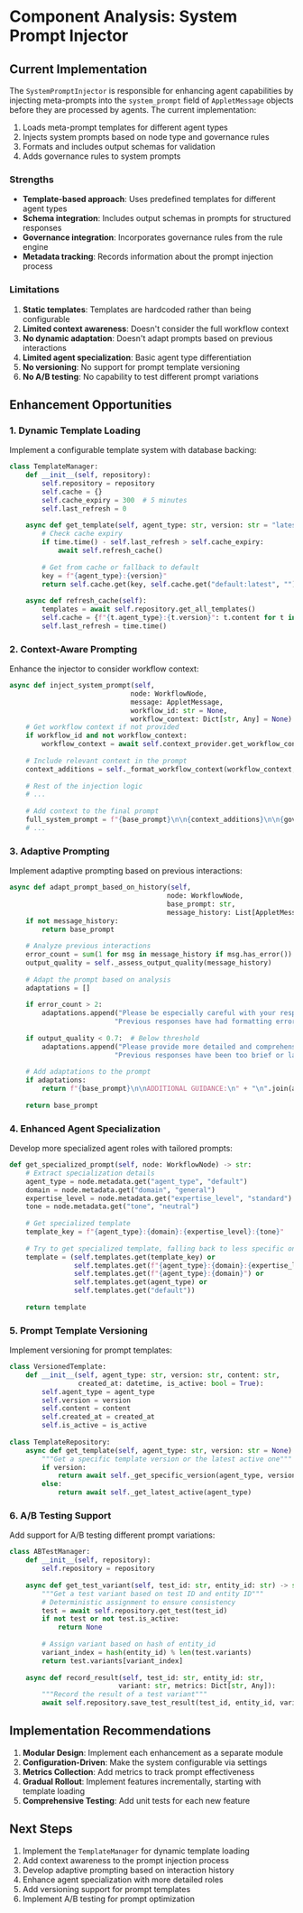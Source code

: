 # Component Analysis: System Prompt Injector

## Current Implementation

The `SystemPromptInjector` is responsible for enhancing agent capabilities by injecting meta-prompts into the `system_prompt` field of `AppletMessage` objects before they are processed by agents. The current implementation:

1. Loads meta-prompt templates for different agent types
2. Injects system prompts based on node type and governance rules
3. Formats and includes output schemas for validation
4. Adds governance rules to system prompts

### Strengths

- **Template-based approach**: Uses predefined templates for different agent types
- **Schema integration**: Includes output schemas in prompts for structured responses
- **Governance integration**: Incorporates governance rules from the rule engine
- **Metadata tracking**: Records information about the prompt injection process

### Limitations

1. **Static templates**: Templates are hardcoded rather than being configurable
2. **Limited context awareness**: Doesn't consider the full workflow context
3. **No dynamic adaptation**: Doesn't adapt prompts based on previous interactions
4. **Limited agent specialization**: Basic agent type differentiation
5. **No versioning**: No support for prompt template versioning
6. **No A/B testing**: No capability to test different prompt variations

## Enhancement Opportunities

### 1. Dynamic Template Loading

Implement a configurable template system with database backing:

```python
class TemplateManager:
    def __init__(self, repository):
        self.repository = repository
        self.cache = {}
        self.cache_expiry = 300  # 5 minutes
        self.last_refresh = 0
        
    async def get_template(self, agent_type: str, version: str = "latest") -> str:
        # Check cache expiry
        if time.time() - self.last_refresh > self.cache_expiry:
            await self.refresh_cache()
            
        # Get from cache or fallback to default
        key = f"{agent_type}:{version}"
        return self.cache.get(key, self.cache.get("default:latest", ""))
        
    async def refresh_cache(self):
        templates = await self.repository.get_all_templates()
        self.cache = {f"{t.agent_type}:{t.version}": t.content for t in templates}
        self.last_refresh = time.time()
```

### 2. Context-Aware Prompting

Enhance the injector to consider workflow context:

```python
async def inject_system_prompt(self, 
                              node: WorkflowNode, 
                              message: AppletMessage,
                              workflow_id: str = None,
                              workflow_context: Dict[str, Any] = None) -> AppletMessage:
    # Get workflow context if not provided
    if workflow_id and not workflow_context:
        workflow_context = await self.context_provider.get_workflow_context(workflow_id)
        
    # Include relevant context in the prompt
    context_additions = self._format_workflow_context(workflow_context, node)
    
    # Rest of the injection logic
    # ...
    
    # Add context to the final prompt
    full_system_prompt = f"{base_prompt}\n\n{context_additions}\n\n{governance_additions}\n\n{schema_prompt}".strip()
    # ...
```

### 3. Adaptive Prompting

Implement adaptive prompting based on previous interactions:

```python
async def adapt_prompt_based_on_history(self, 
                                       node: WorkflowNode, 
                                       base_prompt: str,
                                       message_history: List[AppletMessage]) -> str:
    if not message_history:
        return base_prompt
        
    # Analyze previous interactions
    error_count = sum(1 for msg in message_history if msg.has_error())
    output_quality = self._assess_output_quality(message_history)
    
    # Adapt the prompt based on analysis
    adaptations = []
    
    if error_count > 2:
        adaptations.append("Please be especially careful with your response format. "
                          "Previous responses have had formatting errors.")
                          
    if output_quality < 0.7:  # Below threshold
        adaptations.append("Please provide more detailed and comprehensive responses. "
                          "Previous responses have been too brief or lacking detail.")
    
    # Add adaptations to the prompt
    if adaptations:
        return f"{base_prompt}\n\nADDITIONAL GUIDANCE:\n" + "\n".join(adaptations)
    
    return base_prompt
```

### 4. Enhanced Agent Specialization

Develop more specialized agent roles with tailored prompts:

```python
def get_specialized_prompt(self, node: WorkflowNode) -> str:
    # Extract specialization details
    agent_type = node.metadata.get("agent_type", "default")
    domain = node.metadata.get("domain", "general")
    expertise_level = node.metadata.get("expertise_level", "standard")
    tone = node.metadata.get("tone", "neutral")
    
    # Get specialized template
    template_key = f"{agent_type}:{domain}:{expertise_level}:{tone}"
    
    # Try to get specialized template, falling back to less specific ones
    template = (self.templates.get(template_key) or
                self.templates.get(f"{agent_type}:{domain}:{expertise_level}") or
                self.templates.get(f"{agent_type}:{domain}") or
                self.templates.get(agent_type) or
                self.templates.get("default"))
    
    return template
```

### 5. Prompt Template Versioning

Implement versioning for prompt templates:

```python
class VersionedTemplate:
    def __init__(self, agent_type: str, version: str, content: str, 
                 created_at: datetime, is_active: bool = True):
        self.agent_type = agent_type
        self.version = version
        self.content = content
        self.created_at = created_at
        self.is_active = is_active
        
class TemplateRepository:
    async def get_template(self, agent_type: str, version: str = None) -> VersionedTemplate:
        """Get a specific template version or the latest active one"""
        if version:
            return await self._get_specific_version(agent_type, version)
        else:
            return await self._get_latest_active(agent_type)
```

### 6. A/B Testing Support

Add support for A/B testing different prompt variations:

```python
class ABTestManager:
    def __init__(self, repository):
        self.repository = repository
        
    async def get_test_variant(self, test_id: str, entity_id: str) -> str:
        """Get a test variant based on test ID and entity ID"""
        # Deterministic assignment to ensure consistency
        test = await self.repository.get_test(test_id)
        if not test or not test.is_active:
            return None
            
        # Assign variant based on hash of entity_id
        variant_index = hash(entity_id) % len(test.variants)
        return test.variants[variant_index]
        
    async def record_result(self, test_id: str, entity_id: str, 
                           variant: str, metrics: Dict[str, Any]):
        """Record the result of a test variant"""
        await self.repository.save_test_result(test_id, entity_id, variant, metrics)
```

## Implementation Recommendations

1. **Modular Design**: Implement each enhancement as a separate module
2. **Configuration-Driven**: Make the system configurable via settings
3. **Metrics Collection**: Add metrics to track prompt effectiveness
4. **Gradual Rollout**: Implement features incrementally, starting with template loading
5. **Comprehensive Testing**: Add unit tests for each new feature

## Next Steps

1. Implement the `TemplateManager` for dynamic template loading
2. Add context awareness to the prompt injection process
3. Develop adaptive prompting based on interaction history
4. Enhance agent specialization with more detailed roles
5. Add versioning support for prompt templates
6. Implement A/B testing for prompt optimization
